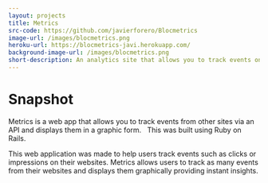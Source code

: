 ```yaml
---
layout: projects
title: Metrics
src-code: https://github.com/javierforero/Blocmetrics
image-url: /images/blocmetrics.png
heroku-url: https://blocmetrics-javi.herokuapp.com/
background-image-url: /images/blocmetrics.png
short-description: An analytics site that allows you to track events on your web apps
---
```



Snapshot
============

Metrics is a web app that allows you to track events from other sites via an API and displays them in a graphic form.   This was built using Ruby on Rails.

This web application was made to help users track events such as clicks or impressions on their websites. Metrics allows users to track as many events from their websites and displays them graphically providing instant insights.
